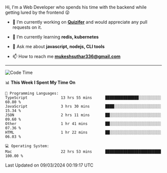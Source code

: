 Hi, I'm a Web Developer who spends his time with the backend while getting lured by the frontend 😜

- 🔭 I’m currently working on **[Quizifer](https://github.com/SutharMukesh/Quizifer/)** and would appreciate any pull requests on it.

- 🌱 I’m currently learning **redis, kubernetes**

- 💬 Ask me about **javascript, nodejs, CLI tools**

- 📫 How to reach me **mukeshsuthar336@gmail.com**

---
<!--START_SECTION:waka-->
![Code Time](http://img.shields.io/badge/Code%20Time-2%2C869%20hrs%2017%20mins-blue)

📊 **This Week I Spent My Time On** 

```text
💬 Programming Languages: 
TypeScript               13 hrs 55 mins      ███████████████░░░░░░░░░░   60.80 % 
JavaScript               3 hrs 30 mins       ████░░░░░░░░░░░░░░░░░░░░░   15.34 % 
JSON                     2 hrs 11 mins       ██░░░░░░░░░░░░░░░░░░░░░░░   09.60 % 
Other                    1 hr 41 mins        ██░░░░░░░░░░░░░░░░░░░░░░░   07.36 % 
HTML                     1 hr 22 mins        ██░░░░░░░░░░░░░░░░░░░░░░░   06.03 % 

💻 Operating System: 
Mac                      22 hrs 53 mins      █████████████████████████   100.00 % 
```


 Last Updated on 09/03/2024 00:19:17 UTC
<!--END_SECTION:waka-->
